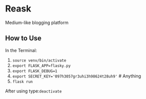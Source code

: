 # Reask
Medium-like blogging platform

## How to Use
In the Terminal:
1. `source venv/bin/activate`
2. `export FLASK_APP=flasky.py`
3. `export FLASK_DEBUG=1`
4. `export SECRET_KEY='097h3057gr3uhi3h98624t28uh9'` # Anything
5. `flask run`

After using type:`deactivate`
